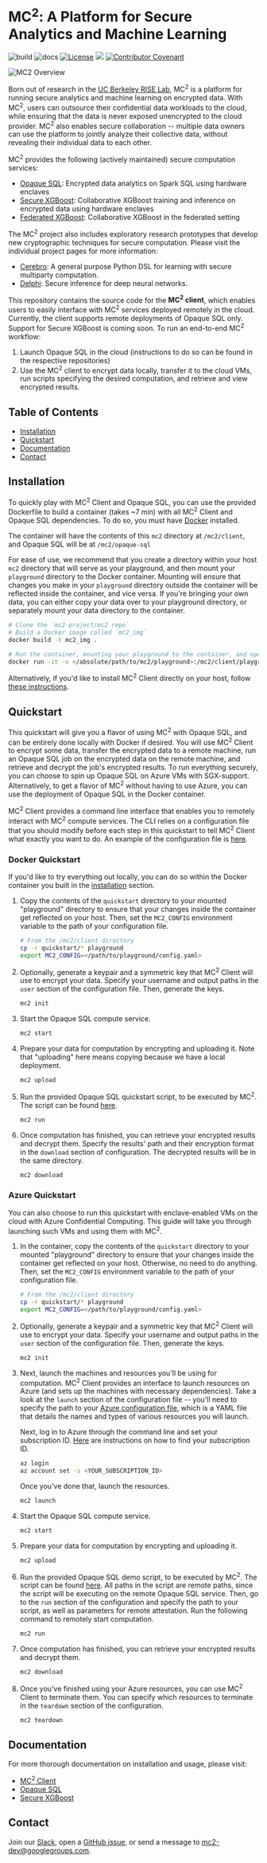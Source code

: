 # MC<sup>2</sup>: A Platform for Secure Analytics and Machine Learning

![build](https://github.com/mc2-project/mc2/actions/workflows/main.yml/badge.svg)
![docs](https://github.com/mc2-project/mc2/actions/workflows/docs.yml/badge.svg)
[![License](https://img.shields.io/badge/License-Apache%202.0-blue.svg)](https://opensource.org/licenses/Apache-2.0)
[<img src="https://img.shields.io/badge/slack-contact%20us-blueviolet?logo=slack">](https://join.slack.com/t/mc2-project/shared_invite/zt-rt3kxyy8-GS4KA0A351Ysv~GKwy8NEQ)
[![Contributor Covenant](https://img.shields.io/badge/Contributor%20Covenant-2.0-4baaaa.svg)](CODE_OF_CONDUCT.md)


![MC2 Overview](docs/img/mc2_workflow.jpeg)

Born out of research in the [UC Berkeley RISE Lab](https://rise.cs.berkeley.edu/), MC<sup>2</sup> is a platform for running secure analytics and machine learning on encrypted data.
With MC<sup>2</sup>, users can outsource their confidential data workloads to the cloud, while ensuring that the data is never exposed unencrypted to the cloud provider. 
MC<sup>2</sup> also enables secure collaboration -- multiple data owners can use the platform to jointly analyze their collective data, without revealing their individual data to each other.

MC<sup>2</sup> provides the following (actively maintained) secure computation services:
* [Opaque SQL](https://github.com/mc2-project/opaque-sql): Encrypted data analytics on Spark SQL using hardware enclaves
* [Secure XGBoost](https://github.com/mc2-project/secure-xgboost): Collaborative XGBoost training and inference on encrypted data using hardware enclaves
* [Federated XGBoost](https://github.com/mc2-project/federated-xgboost): Collaborative XGBoost in the federated setting

The MC<sup>2</sup> project also includes exploratory research prototypes that develop new cryptographic techniques for secure computation. Please visit the individual project pages for more information:
* [Cerebro](https://github.com/mc2-project/cerebro): A general purpose Python DSL for learning with secure multiparty computation.
* [Delphi](https://github.com/mc2-project/delphi): Secure inference for deep neural networks.

This repository contains the source code for the **MC<sup>2</sup> client**, which enables users to easily interface with MC<sup>2</sup> services deployed remotely in the cloud. Currently, the client supports remote deployments of Opaque SQL only. Support for Secure XGBoost is coming soon.
To run an end-to-end MC<sup>2</sup> workflow:
1. Launch Opaque SQL in the cloud (instructions to do so can be found in the respective repositories) 
2. Use the MC<sup>2</sup> client to encrypt data locally, transfer it to the cloud VMs, run scripts specifying the desired computation, and retrieve and view encrypted results.

## Table of Contents
* [Installation](#installation)
* [Quickstart](#quickstart)
* [Documentation](#documentation)
* [Contact](#contact)


## Installation
To quickly play with MC<sup>2</sup> Client and Opaque SQL, you can use the provided Dockerfile to build a container (takes ~7 min) with all MC<sup>2</sup> Client and Opaque SQL dependencies. To do so, you must have [Docker](https://docs.docker.com/get-docker/) installed.

The container will have the contents of this `mc2` directory at `/mc2/client`, and Opaque SQL will be at `/mc2/opaque-sql`

For ease of use, we recommend that you create a directory within your host `mc2` directory that will serve as your playground, and then mount your `playground` directory to the Docker container. Mounting will ensure that changes you make in your `playground` directory outside the container will be reflected inside the container, and vice versa. If you're bringing your own data, you can either copy your data over to your playground directory, or separately mount your data directory to the container.

```sh
# Clone the `mc2-project/mc2 repo`
# Build a Docker image called `mc2_img`
docker build -t mc2_img .

# Run the container, mounting your playground to the container, and open a shell into the container
docker run -it -v </absolute/path/to/mc2/playground>:/mc2/client/playground mc2_img /bin/bash
```

Alternatively, if you'd like to install MC<sup>2</sup> Client directly on your host, follow [these instructions](https://mc2-project.github.io/mc2/install.html).

## Quickstart
This quickstart will give you a flavor of using MC<sup>2</sup> with Opaque SQL, and can be entirely done locally with Docker if desired. You will use MC<sup>2</sup> Client to encrypt some data, transfer the encrypted data to a remote machine, run an Opaque SQL job on the encrypted data on the remote machine, and retrieve and decrypt the job's encrypted results. To run everything securely, you can choose to spin up Opaque SQL on Azure VMs with SGX-support. Alternatively, to get a flavor of MC<sup>2</sup> without having to use Azure, you can use the deployment of Opaque SQL in the Docker container.

MC<sup>2</sup> Client provides a command line interface that enables you to remotely interact with MC<sup>2</sup> compute services. The CLI relies on a configuration file that you should modify before each step in this quickstart to tell MC<sup>2</sup> Client what exactly you want to do. An example of the configuration file is [here](demo/config.yaml).

### Docker Quickstart
If you'd like to try everything out locally, you can do so within the Docker container you built in the [installation](#installation) section.

1. Copy the contents of the `quickstart` directory to your mounted "playground" directory to ensure that your changes inside the container get reflected on your host. Then, set the `MC2_CONFIG` environment variable to the path of your configuration file.

    ```sh
    # From the /mc2/client directory
    cp -r quickstart/* playground
    export MC2_CONFIG=</path/to/playground/config.yaml>
    ```

1. Optionally, generate a keypair and a symmetric key that MC<sup>2</sup> Client will use to encrypt your data. Specify your username and output paths in the `user` section of the configuration file. Then, generate the keys.

    ```sh
    mc2 init
    ```

1. Start the Opaque SQL compute service.
    
    ```sh
    mc2 start
    ```

1. Prepare your data for computation by encrypting and uploading it. Note that "uploading" here means copying because we have a local deployment.

    ```sh
    mc2 upload
    ```

1. Run the provided Opaque SQL quickstart script, to be executed by MC<sup>2</sup>. The script can be found [here](quickstart/opaque_sql_demo.scala). 

    ```sh
    mc2 run
    ```

1. Once computation has finished, you can retrieve your encrypted results and decrypt them. Specify the results' path and their encryption format in the `download` section of configuration. The decrypted results will be in the same directory.

    ```sh
    mc2 download
    ```

### Azure Quickstart
You can also choose to run this quickstart with enclave-enabled VMs on the cloud with Azure Confidential Computing. This guide will take you through launching such VMs and using them with MC<sup>2</sup>.

1. In the container, copy the contents of the `quickstart` directory to your mounted "playground" directory to ensure that your changes inside the container get reflected on your host. Otherwise, no need to do anything. Then, set the `MC2_CONFIG` environment variable to the path of your configuration file.

    ```sh
    # From the /mc2/client directory
    cp -r quickstart/* playground
    export MC2_CONFIG=</path/to/playground/config.yaml>
    ```

1. Optionally, generate a keypair and a symmetric key that MC<sup>2</sup> Client will use to encrypt your data. Specify your username and output paths in the `user` section of the configuration file. Then, generate the keys.

    ```sh
    mc2 init
    ```

1. Next, launch the machines and resources you'll be using for computation. MC<sup>2</sup> Client provides an interface to launch resources on Azure (and sets up the machines with necessary dependencies). Take a look at the `launch` section of the configuration file -- you'll need to specify the path to your [Azure configuration file](quickstart/azure.yaml), which is a YAML file that details the names and types of various resources you will launch. 

    Next, log in to Azure through the command line and set your subscription ID. [Here](https://docs.microsoft.com/en-us/azure/media-services/latest/setup-azure-subscription-how-to?tabs=portal) are instructions on how to find your subscription ID.

    ```sh
    az login
    az account set -s <YOUR_SUBSCRIPTION_ID>
    ```
    Once you've done that, launch the resources.

    ```sh
    mc2 launch
    ```

1. Start the Opaque SQL compute service. 
    
    ```sh
    mc2 start
    ```

1. Prepare your data for computation by encrypting and uploading it.

    ```sh
    mc2 upload
    ```

1. Run the provided Opaque SQL demo script, to be executed by MC<sup>2</sup>. The script can be found [here](quickstart/opaque_sql_demo.scala). All paths in the script are remote paths, since the script will be executing on the remote Opaque SQL service. Then, go to the `run` section of the configuration and specify the path to your script, as well as parameters for remote attestation. Run the following command to remotely start computation.  

    ```sh
    mc2 run
    ```

1. Once computation has finished, you can retrieve your encrypted results and decrypt them.

    ```sh
    mc2 download
    ```

1. Once you've finished using your Azure resources, you can use MC<sup>2</sup> Client to terminate them. You can specify which resources to terminate in the `teardown` section of the configuration.
    
    ```sh
    mc2 teardown
    ```

## Documentation
For more thorough documentation on installation and usage, please visit:

* [MC<sup>2</sup> Client](https://mc2-project.github.io/mc2/)
* [Opaque SQL](https://mc2-project.github.io/opaque-sql/)
* [Secure XGBoost](https://mc2-project.github.io/secure-xgboost/)


## Contact
Join our [Slack](https://join.slack.com/t/mc2-project/shared_invite/zt-rt3kxyy8-GS4KA0A351Ysv~GKwy8NEQ), open a [GitHub issue](https://github.com/mc2-project/mc2/issues), or send a message to mc2-dev@googlegroups.com.
